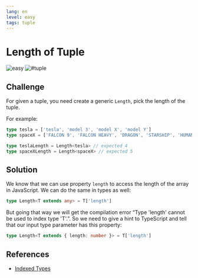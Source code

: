 ```yaml
---
lang: en
level: easy
tags: tuple
---
```


# Length of Tuple

![easy](https://img.shields.io/badge/-easy-7aad0c)
![#tuple](https://img.shields.io/badge/-%23tuple-999)

## Challenge

For given a tuple, you need create a generic `Length`, pick the length of the tuple.

For example:

```ts
type tesla = ['tesla', 'model 3', 'model X', 'model Y']
type spaceX = ['FALCON 9', 'FALCON HEAVY', 'DRAGON', 'STARSHIP', 'HUMAN SPACEFLIGHT']

type teslaLength = Length<tesla> // expected 4
type spaceXLength = Length<spaceX> // expected 5
```

## Solution

We know that we can use property `length` to access the length of the array in JavaScript.
We can do the same in types as well:

```ts
type Length<T extends any> = T['length']
```

But going that way we will get the compilation error “Type 'length' cannot be used to index type 'T'.”.
So we need to give a hint to TypeScript and tell that our input type parameter has this property:

```ts
type Length<T extends { length: number }> = T['length']
```

## References

- [Indexed Types](https://www.typescriptlang.org/docs/handbook/advanced-types.html#index-types)
